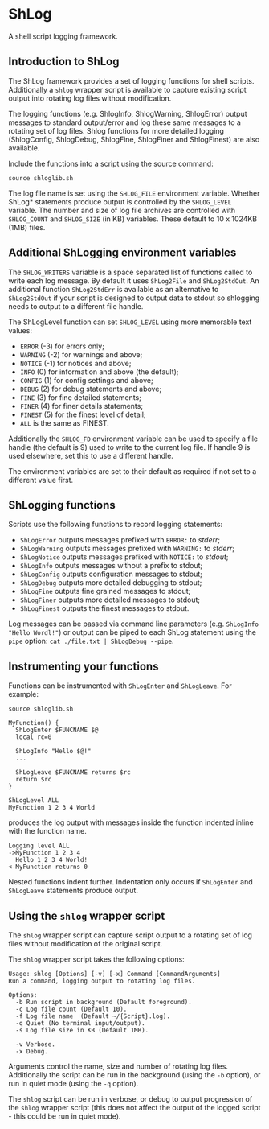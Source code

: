 # ShLog

A shell script logging framework.

## Introduction to ShLog

The ShLog framework provides a set of logging functions for shell scripts.  Additionally a `shlog` wrapper script is available to capture existing script output into rotating log files without modification.

The logging functions (e.g. ShlogInfo, ShlogWarning, ShlogError) output messages to standard output/error and log these same messages to a rotating set of log files.  Shlog functions for more detailed logging (ShlogConfig, ShlogDebug, ShlogFine, ShlogFiner and ShlogFinest) are also available.

Include the functions into a script using the source command:

```shell
source shloglib.sh
```

The log file name is set using the `SHLOG_FILE` environment variable.  Whether ShLog* statements produce output is controlled by the `SHLOG_LEVEL` variable.  The number and size of log file archives are controlled with `SHLOG_COUNT` and `SHLOG_SIZE` (in KB) variables.  These default to 10 x 1024KB (1MB) files.

## Additional ShLogging environment variables

The `SHLOG_WRITERS` variable is a space separated list of functions called to write each log message.  By default it uses `ShLog2File` and `ShLog2StdOut`.  An additional function `ShLog2StdErr` is available as an alternative to `ShLog2StdOut` if your script is designed to output data to stdout so shlogging needs to output to a different file handle.

The ShLogLevel function can set `SHLOG_LEVEL` using more memorable text values:
  * `ERROR` (-3) for errors only;
  * `WARNING` (-2) for warnings and above;
  * `NOTICE` (-1) for notices and above;
  * `INFO` (0) for information and above (the default);
  * `CONFIG` (1) for config settings and above;
  * `DEBUG` (2) for debug statements and above;
  * `FINE` (3) for fine detailed statements;
  * `FINER` (4) for finer details statements;
  * `FINEST` (5) for the finest level of detail;
  * `ALL` is the same as FINEST.

Additionally the `SHLOG_FD` environment variable can be used to specify a file handle (the default is 9) used to write to the current log file.  If handle 9 is used elsewhere, set this to use a different handle.

The environment variables are set to their default as required if not set to a different value first.

## ShLogging functions

Scripts use the following functions to record logging statements:
* `ShLogError` outputs messages prefixed with `ERROR:` to *stderr*;
* `ShLogWarning` outputs messages prefixed with `WARNING:` to *stderr*;
* `ShLogNotice` outputs messages prefixed with `NOTICE:` to *stdout*;
* `ShLogInfo` outputs messages without a prefix to stdout;
* `ShLogConfig` outputs configuration messages to stdout;
* `ShLogDebug` outputs more detailed debugging to stdout;
* `ShLogFine` outputs fine grained messages to stdout;
* `ShLogFiner` outputs more detailed messages to stdout;
* `ShLogFinest` outputs the finest messages to stdout.

Log messages can be passed via command line parameters (e.g. `ShLogInfo "Hello Wordl!"`) or output can be piped to each ShLog statement using the `pipe` option: `cat ./file.txt | ShLogDebug --pipe`.

## Instrumenting your functions

Functions can be instrumented with `ShLogEnter` and `ShLogLeave`.  For example:

```shell
source shloglib.sh

MyFunction() {
  ShLogEnter $FUNCNAME $@
  local rc=0

  ShLogInfo "Hello $@!"
  ...

  ShLogLeave $FUNCNAME returns $rc
  return $rc
}

ShLogLevel ALL
MyFunction 1 2 3 4 World
```
produces the log output with messages inside the function indented inline with the function name.
```
Logging level ALL
->MyFunction 1 2 3 4
  Hello 1 2 3 4 World!
<-MyFunction returns 0
```
Nested functions indent further.  Indentation only occurs if `ShLogEnter` and `ShLogLeave` statements produce output.

## Using the `shlog` wrapper script

The `shlog` wrapper script can capture script output to a rotating set of log files without modification of the original script.

The `shlog` wrapper script takes the following options:

```shell
Usage: shlog [Options] [-v] [-x] Command [CommandArguments]
Run a command, logging output to rotating log files.

Options:
  -b Run script in background (Default foreground).
  -c Log file count (Default 10).
  -f Log file name  (Default ~/{Script}.log).
  -q Quiet (No terminal input/output).
  -s Log file size in KB (Default 1MB).

  -v Verbose.
  -x Debug.
```

Arguments control the name, size and number of rotating log files.  Additionally the script can be run in the background (using the `-b` option), or run in quiet mode (using the `-q` option).

The `shlog` script can be run in verbose, or debug to output progression of the `shlog` wrapper script (this does not affect the output of the logged script - this could be run in quiet mode).
